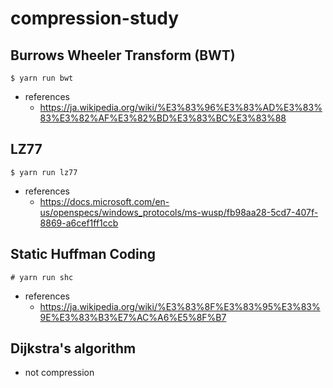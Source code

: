 # compression-study

## Burrows Wheeler Transform (BWT)

```
$ yarn run bwt
```

- references
  - https://ja.wikipedia.org/wiki/%E3%83%96%E3%83%AD%E3%83%83%E3%82%AF%E3%82%BD%E3%83%BC%E3%83%88

## LZ77

```
$ yarn run lz77
```

- references
  - https://docs.microsoft.com/en-us/openspecs/windows_protocols/ms-wusp/fb98aa28-5cd7-407f-8869-a6cef1ff1ccb

## Static Huffman Coding

```
# yarn run shc
```

- references
  - https://ja.wikipedia.org/wiki/%E3%83%8F%E3%83%95%E3%83%9E%E3%83%B3%E7%AC%A6%E5%8F%B7

## Dijkstra's algorithm

- not compression